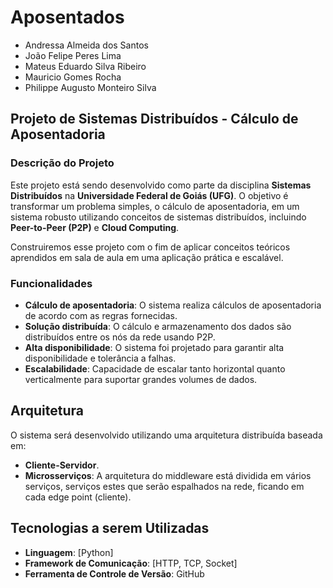 # Aposentados

* Andressa Almeida dos Santos
* João Felipe Peres Lima
* Mateus Eduardo Silva Ribeiro
* Mauricio Gomes Rocha
* Philippe Augusto Monteiro Silva 

## Projeto de Sistemas Distribuídos - Cálculo de Aposentadoria

### Descrição do Projeto

Este projeto está sendo desenvolvido como parte da disciplina **Sistemas Distribuídos** na **Universidade Federal de Goiás (UFG)**. O objetivo é transformar um problema simples, o cálculo de aposentadoria, em um sistema robusto utilizando conceitos de sistemas distribuídos, incluindo **Peer-to-Peer (P2P)** e **Cloud Computing**.

Construiremos esse projeto com o fim de aplicar conceitos teóricos aprendidos em sala de aula em uma aplicação prática e escalável.

### Funcionalidades

- **Cálculo de aposentadoria**: O sistema realiza cálculos de aposentadoria de acordo com as regras fornecidas.
- **Solução distribuída**: O cálculo e armazenamento dos dados são distribuídos entre os nós da rede usando P2P.
- **Alta disponibilidade**: O sistema foi projetado para garantir alta disponibilidade e tolerância a falhas.
- **Escalabilidade**: Capacidade de escalar tanto horizontal quanto verticalmente para suportar grandes volumes de dados.

## Arquitetura

O sistema será desenvolvido utilizando uma arquitetura distribuída baseada em:

- **Cliente-Servidor**.
- **Microsserviços**: A arquitetura do middleware está dividida em vários serviços, serviços estes que serão espalhados na rede, ficando em cada edge point (cliente).

## Tecnologias a serem Utilizadas

- **Linguagem**: [Python]
- **Framework de Comunicação**: [HTTP, TCP, Socket]
- **Ferramenta de Controle de Versão**: GitHub

